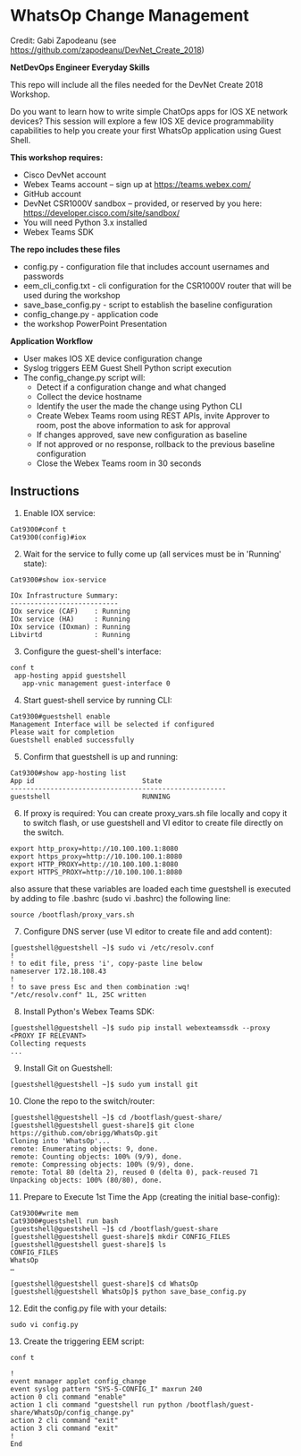 # WhatsOp Change Management

Credit: Gabi Zapodeanu (see https://github.com/zapodeanu/DevNet_Create_2018)

**NetDevOps Engineer Everyday Skills**

This repo will include all the files needed for the DevNet Create 2018 Workshop.

Do you want to learn how to write simple ChatOps apps for IOS XE network devices? This session will explore a few IOS XE device programmability capabilities to help you create your first WhatsOp application using Guest Shell.

**This workshop requires:**

 - Cisco DevNet account
 - Webex Teams account – sign up at https://teams.webex.com/
 - GitHub account
 - DevNet CSR1000V sandbox – provided, or reserved by you here: https://developer.cisco.com/site/sandbox/
 - You will need Python 3.x installed
 - Webex Teams SDK

**The repo includes these files**

 - config.py - configuration file that includes account usernames and passwords
 - eem_cli_config.txt - cli configuration for the CSR1000V router that will be used during the workshop
 - save_base_config.py - script to establish the baseline configuration
 - config_change.py - application code
 - the workshop PowerPoint Presentation

 **Application Workflow**

 - User makes IOS XE device configuration change
 - Syslog triggers EEM Guest Shell Python script execution
 - The config_change.py script will:
   - Detect if a configuration change and what changed
   - Collect the device hostname
   - Identify the user the made the change using Python CLI
   - Create Webex Teams room using REST APIs, invite Approver to room, post the above information to ask for approval
   - If changes approved, save new configuration as baseline
   - If not approved or no response, rollback to the previous baseline configuration
   - Close the Webex Teams room in 30 seconds

## Instructions
1) Enable IOX service:
```
Cat9300#conf t
Cat9300(config)#iox  
```
2) Wait for the service to fully come up (all services must be in 'Running' state):
```
Cat9300#show iox-service

IOx Infrastructure Summary:
---------------------------
IOx service (CAF)    : Running
IOx service (HA)     : Running
IOx service (IOxman) : Running
Libvirtd             : Running
```
3) Configure the guest-shell's interface:
```
conf t
 app-hosting appid guestshell
   app-vnic management guest-interface 0
```
4) Start guest-shell service by running CLI:
```
Cat9300#guestshell enable
Management Interface will be selected if configured
Please wait for completion
Guestshell enabled successfully
```
5) Confirm that guestshell is up and running:
```
Cat9300#show app-hosting list
App id                           State
------------------------------------------------------
guestshell                       RUNNING
```
6) If proxy is required:
You can create proxy_vars.sh file locally and copy it to switch flash, or use guestshell and VI editor to create file directly on the switch.
```
export http_proxy=http://10.100.100.1:8080
export https_proxy=http://10.100.100.1:8080
export HTTP_PROXY=http://10.100.100.1:8080
export HTTPS_PROXY=http://10.100.100.1:8080
```
also assure that these variables are loaded each time guestshell is executed by adding to file .bashrc (sudo vi .bashrc) the following line:
```
source /bootflash/proxy_vars.sh
```
7) Configure DNS server (use VI editor to create file and add content):
```
[guestshell@guestshell ~]$ sudo vi /etc/resolv.conf
!
! to edit file, press 'i', copy-paste line below
nameserver 172.18.108.43
!
! to save press Esc and then combination :wq!
"/etc/resolv.conf" 1L, 25C written
```
8) Install Python's Webex Teams SDK:
```
[guestshell@guestshell ~]$ sudo pip install webexteamssdk --proxy <PROXY IF RELEVANT>
Collecting requests
...
```
9) Install Git on Guestshell:
```
[guestshell@guestshell ~]$ sudo yum install git
```
10) Clone the repo to the switch/router:
```
[guestshell@guestshell ~]$ cd /bootflash/guest-share/
[guestshell@guestshell guest-share]$ git clone https://github.com/obrigg/WhatsOp.git
Cloning into 'WhatsOp'...
remote: Enumerating objects: 9, done.
remote: Counting objects: 100% (9/9), done.
remote: Compressing objects: 100% (9/9), done.
remote: Total 80 (delta 2), reused 0 (delta 0), pack-reused 71
Unpacking objects: 100% (80/80), done.
```
11) Prepare to Execute 1st Time the App (creating the initial base-config):
```
Cat9300#write mem
Cat9300#guestshell run bash
[guestshell@guestshell ~]$ cd /bootflash/guest-share
[guestshell@guestshell guest-share]$ mkdir CONFIG_FILES
[guestshell@guestshell guest-share]$ ls
CONFIG_FILES                
WhatsOp
…

[guestshell@guestshell guest-share]$ cd WhatsOp
[guestshell@guestshell WhatsOp]$ python save_base_config.py
```
12) Edit the config.py file with your details:
```
sudo vi config.py
```
13) Create the triggering EEM script:
```
conf t

!
event manager applet config_change
event syslog pattern "SYS-5-CONFIG_I" maxrun 240
action 0 cli command "enable"
action 1 cli command "guestshell run python /bootflash/guest-share/WhatsOp/config_change.py"
action 2 cli command "exit"
action 3 cli command "exit"
!
End
```
